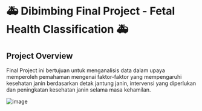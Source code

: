 # 🚑 Dibimbing Final Project - Fetal Health Classification 🚑

## Project Overview
Final Project ini bertujuan untuk menganalisis data dalam upaya memperoleh pemahaman mengenai faktor-faktor yang mempengaruhi kesehatan janin berdasarkan detak jantung janin, intervensi yang diperlukan dan peningkatan kesehatan janin selama masa kehamilan.

![image](https://github.com/hanyprayitno/Dibimbing-Final-Project---Fetal-Health-Classification/assets/153416155/e1cd7556-f719-4540-9f03-f30c56b03a47)

